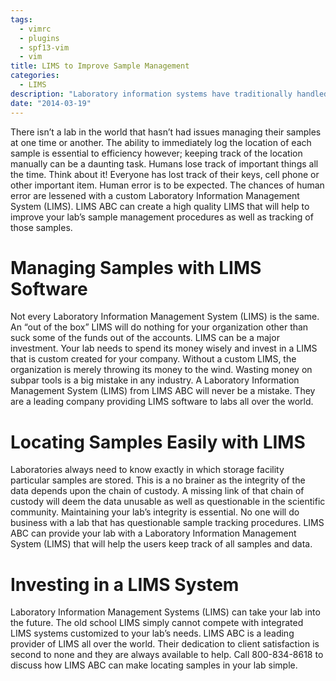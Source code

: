 ```yaml
---
tags:
  - vimrc
  - plugins
  - spf13-vim
  - vim
title: LIMS to Improve Sample Management
categories:
  - LIMS
description: "Laboratory information systems have traditionally handled only the management and "
date: "2014-03-19"
---
```


There isn’t a lab in the world that hasn’t had issues managing their samples at one time or another. The ability to immediately log the location of each sample is essential to efficiency however; keeping track of the location manually can be a daunting task. Humans lose track of important things all the time. Think about it! Everyone has lost track of their keys, cell phone or other important item. Human error is to be expected. The chances of human error are lessened with a custom Laboratory Information Management System (LIMS). LIMS ABC can create a high quality LIMS that will help to improve your lab’s sample management procedures as well as tracking of those samples.

 

# Managing Samples with LIMS Software

Not every Laboratory Information Management System (LIMS) is the same. An “out of the box” LIMS will do nothing for your organization other than suck some of the funds out of the accounts. LIMS can be a major investment. Your lab needs to spend its money wisely and invest in a LIMS that is custom created for your company. Without a custom LIMS, the organization is merely throwing its money to the wind. Wasting money on subpar tools is a big mistake in any industry. A Laboratory Information Management System (LIMS) from LIMS ABC will never be a mistake. They are a leading company providing LIMS software to labs all over the world.

# Locating Samples Easily with LIMS

Laboratories always need to know exactly in which storage facility particular samples are stored. This is a no brainer as the integrity of the data depends upon the chain of custody. A missing link of that chain of custody will deem the data unusable as well as questionable in the scientific community. Maintaining your lab’s integrity is essential. No one will do business with a lab that has questionable sample tracking procedures. LIMS ABC can provide your lab with a Laboratory Information Management System (LIMS) that will help the users keep track of all samples and data.

# Investing in a LIMS System

Laboratory Information Management Systems (LIMS) can take your lab into the future. The old school LIMS simply cannot compete with integrated LIMS systems customized to your lab’s needs. LIMS ABC is a leading provider of LIMS all over the world. Their dedication to client satisfaction is second to none and they are always available to help. Call 800-834-8618 to discuss how LIMS ABC can make locating samples in your lab simple.